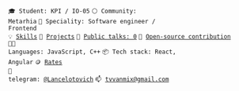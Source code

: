 <code>🎓 Student: KPI / IO-05</code>
<code>⚪ Community: Metarhia</code>
<code>👷 Speciality: Software engineer / Frontend</code><br>
<code>💡 [Skills](SKILLS.md)</code>
<code>🧻 [Projects](PROJECTS.md)</code>
<code>📢 [Public talks: 0](TALKS.md)</code>
<code>👀 [Open-source contribution](CONTRIBUTION.md)</code><br>
<code>🧑‍💻 Languages: JavaScript, C++</code>
<code>📦 Tech stack: React, Angular</code>
<code>🪙 [Rates](RATES.md)</code><br>
<code>💬 telegram: [@Lancelotovich](https://telegram.me/Lancelotovich)</code>
<code>📫 [tvvanmix@gmail.com](mailto:tvvanmix@gmail.com)</code>
